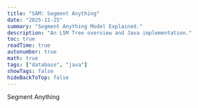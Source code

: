 ```yaml
---
title: "SAM: Segment Anything"
date: "2025-11-25"
summary: "Segment Anything Model Explained."
description: "An LSM Tree overview and Java implementation."
toc: true
readTime: true
autonumber: true
math: true
tags: ["database", "java"]
showTags: false
hideBackToTop: false
---
```





Segment Anything